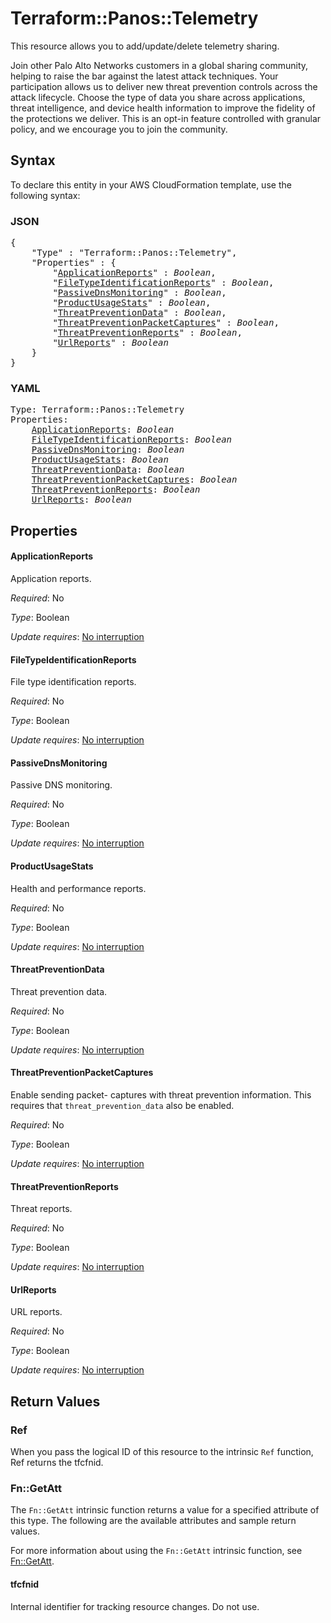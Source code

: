 # Terraform::Panos::Telemetry

This resource allows you to add/update/delete telemetry sharing.

Join other Palo Alto Networks customers in a global sharing community, helping
to raise the bar against the latest attack techniques. Your participation
allows us to deliver new threat prevention controls across the attack
lifecycle. Choose the type of data you share across applications, threat
intelligence, and device health information to improve the fidelity of the
protections we deliver. This is an opt-in feature controlled with granular
policy, and we encourage you to join the community.

## Syntax

To declare this entity in your AWS CloudFormation template, use the following syntax:

### JSON

<pre>
{
    "Type" : "Terraform::Panos::Telemetry",
    "Properties" : {
        "<a href="#applicationreports" title="ApplicationReports">ApplicationReports</a>" : <i>Boolean</i>,
        "<a href="#filetypeidentificationreports" title="FileTypeIdentificationReports">FileTypeIdentificationReports</a>" : <i>Boolean</i>,
        "<a href="#passivednsmonitoring" title="PassiveDnsMonitoring">PassiveDnsMonitoring</a>" : <i>Boolean</i>,
        "<a href="#productusagestats" title="ProductUsageStats">ProductUsageStats</a>" : <i>Boolean</i>,
        "<a href="#threatpreventiondata" title="ThreatPreventionData">ThreatPreventionData</a>" : <i>Boolean</i>,
        "<a href="#threatpreventionpacketcaptures" title="ThreatPreventionPacketCaptures">ThreatPreventionPacketCaptures</a>" : <i>Boolean</i>,
        "<a href="#threatpreventionreports" title="ThreatPreventionReports">ThreatPreventionReports</a>" : <i>Boolean</i>,
        "<a href="#urlreports" title="UrlReports">UrlReports</a>" : <i>Boolean</i>
    }
}
</pre>

### YAML

<pre>
Type: Terraform::Panos::Telemetry
Properties:
    <a href="#applicationreports" title="ApplicationReports">ApplicationReports</a>: <i>Boolean</i>
    <a href="#filetypeidentificationreports" title="FileTypeIdentificationReports">FileTypeIdentificationReports</a>: <i>Boolean</i>
    <a href="#passivednsmonitoring" title="PassiveDnsMonitoring">PassiveDnsMonitoring</a>: <i>Boolean</i>
    <a href="#productusagestats" title="ProductUsageStats">ProductUsageStats</a>: <i>Boolean</i>
    <a href="#threatpreventiondata" title="ThreatPreventionData">ThreatPreventionData</a>: <i>Boolean</i>
    <a href="#threatpreventionpacketcaptures" title="ThreatPreventionPacketCaptures">ThreatPreventionPacketCaptures</a>: <i>Boolean</i>
    <a href="#threatpreventionreports" title="ThreatPreventionReports">ThreatPreventionReports</a>: <i>Boolean</i>
    <a href="#urlreports" title="UrlReports">UrlReports</a>: <i>Boolean</i>
</pre>

## Properties

#### ApplicationReports

Application reports.

_Required_: No

_Type_: Boolean

_Update requires_: [No interruption](https://docs.aws.amazon.com/AWSCloudFormation/latest/UserGuide/using-cfn-updating-stacks-update-behaviors.html#update-no-interrupt)

#### FileTypeIdentificationReports

File type identification
reports.

_Required_: No

_Type_: Boolean

_Update requires_: [No interruption](https://docs.aws.amazon.com/AWSCloudFormation/latest/UserGuide/using-cfn-updating-stacks-update-behaviors.html#update-no-interrupt)

#### PassiveDnsMonitoring

Passive DNS monitoring.

_Required_: No

_Type_: Boolean

_Update requires_: [No interruption](https://docs.aws.amazon.com/AWSCloudFormation/latest/UserGuide/using-cfn-updating-stacks-update-behaviors.html#update-no-interrupt)

#### ProductUsageStats

Health and performance reports.

_Required_: No

_Type_: Boolean

_Update requires_: [No interruption](https://docs.aws.amazon.com/AWSCloudFormation/latest/UserGuide/using-cfn-updating-stacks-update-behaviors.html#update-no-interrupt)

#### ThreatPreventionData

Threat prevention data.

_Required_: No

_Type_: Boolean

_Update requires_: [No interruption](https://docs.aws.amazon.com/AWSCloudFormation/latest/UserGuide/using-cfn-updating-stacks-update-behaviors.html#update-no-interrupt)

#### ThreatPreventionPacketCaptures

Enable sending packet-
captures with threat prevention information. This requires that
`threat_prevention_data` also be enabled.

_Required_: No

_Type_: Boolean

_Update requires_: [No interruption](https://docs.aws.amazon.com/AWSCloudFormation/latest/UserGuide/using-cfn-updating-stacks-update-behaviors.html#update-no-interrupt)

#### ThreatPreventionReports

Threat reports.

_Required_: No

_Type_: Boolean

_Update requires_: [No interruption](https://docs.aws.amazon.com/AWSCloudFormation/latest/UserGuide/using-cfn-updating-stacks-update-behaviors.html#update-no-interrupt)

#### UrlReports

URL reports.

_Required_: No

_Type_: Boolean

_Update requires_: [No interruption](https://docs.aws.amazon.com/AWSCloudFormation/latest/UserGuide/using-cfn-updating-stacks-update-behaviors.html#update-no-interrupt)

## Return Values

### Ref

When you pass the logical ID of this resource to the intrinsic `Ref` function, Ref returns the tfcfnid.

### Fn::GetAtt

The `Fn::GetAtt` intrinsic function returns a value for a specified attribute of this type. The following are the available attributes and sample return values.

For more information about using the `Fn::GetAtt` intrinsic function, see [Fn::GetAtt](https://docs.aws.amazon.com/AWSCloudFormation/latest/UserGuide/intrinsic-function-reference-getatt.html).

#### tfcfnid

Internal identifier for tracking resource changes. Do not use.

